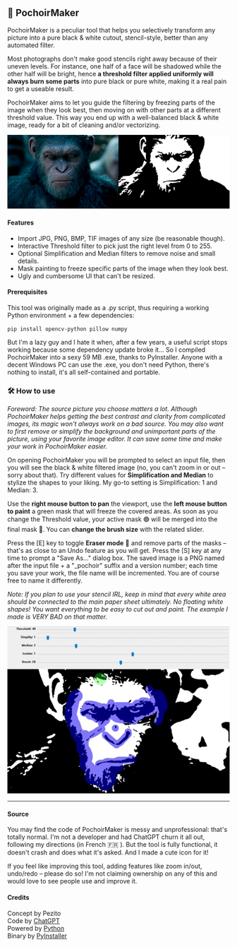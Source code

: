 ## 🎨 PochoirMaker

PochoirMaker is a peculiar tool that helps you selectively transform any picture into a pure black & white cutout, stencil-style, better than any automated filter.

Most photographs don't make good stencils right away because of their uneven levels. For instance, one half of a face will be shadowed while the other half will be bright, hence **a threshold filter applied uniformly will always burn some parts** into pure black or pure white, making it a real pain to get a useable result.

PochoirMaker aims to let you guide the filtering by freezing parts of the image when they look best, then moving on with other parts at a different threshold value. This way you end up with a well-balanced black & white image, ready for a bit of cleaning and/or vectorizing.

![Screenshot](PochoirMaker.png)

#### Features

- Import JPG, PNG, BMP, TIF images of any size (be reasonable though).
- Interactive Threshold filter to pick just the right level from 0 to 255.
- Optional Simplification and Median filters to remove noise and small details.
- Mask painting to freeze specific parts of the image when they look best.
- Ugly and cumbersome UI that can't be resized.

#### Prerequisites

This tool was originally made as a .py script, thus requiring a working Python environment + a few dependencies:

```
pip install opencv-python pillow numpy
```

But I'm a lazy guy and I hate it when, after a few years, a useful script stops working because some dependency update broke it... So I compiled PochoirMaker into a sexy 59 MB .exe, thanks to PyInstaller. Anyone with a decent Windows PC can use the .exe, you don't need Python, there's nothing to install, it's all self-contained and portable.

### 🛠️ How to use

*Foreword: The source picture you choose matters a lot. Although PochoirMaker helps getting the best contrast and clarity from complicated images, its magic won't always work on a bad source. You may also want to first remove or simplify the background and unimportant parts of the picture, using your favorite image editor. It can save some time and make your work in PochoirMaker easier.*

On opening PochoirMaker you will be prompted to select an input file, then you will see the black & white filtered image (no, you can't zoom in or out – sorry about that). Try different values for **Simplification and Median** to stylize the shapes to your liking. My go-to setting is Simplification: 1 and Median: 3.

Use the **right mouse button to pan** the viewport, use the **left mouse button to paint** a green mask that will freeze the covered areas. As soon as you change the Threshold value, your active mask 🟢 will be merged into the final mask 🔵. You can **change the brush size** with the related slider.

Press the [E] key to toggle **Eraser mode** 🔴 and remove parts of the masks – that's as close to an Undo feature as you will get. Press the [S] key at any time to prompt a "Save As..." dialog box. The saved image is a PNG named after the input file + a "_pochoir" suffix and a version number; each time you save your work, the file name will be incremented. You are of course free to name it differently.

*Note: If you plan to use your stencil IRL, keep in mind that every white area should be connected to the main paper sheet ultimately. No floating white shapes! You want everything to be easy to cut out and paint. The example I made is VERY BAD on that matter.*

![Screenshot](PochoirMaker.gif)

---

#### Source

You may find the code of PochoirMaker is messy and unprofessional: that's totally normal. I'm not a developer and had ChatGPT churn it all out, following my directions (in French 🇫🇷 ). But the tool is fully functional, it doesn't crash and does what it's asked. And I made a cute icon for it!

If you feel like improving this tool, adding features like zoom in/out, undo/redo – please do so! I'm not claiming ownership on any of this and would love to see people use and improve it.

#### Credits

Concept by Pezito  
Code by [ChatGPT](https://chatgpt.com)  
Powered by [Python](https://www.python.org)  
Binary by [PyInstaller](https://pyinstaller.org)
